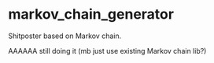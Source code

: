 # markov_chain_generator
Shitposter based on Markov chain.

AAAAAA still doing it (mb just use existing Markov chain lib?)
